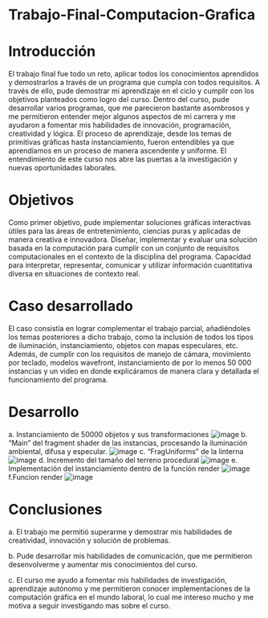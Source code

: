 # Trabajo-Final-Computacion-Grafica
# Introducción
El trabajo final fue todo un reto, aplicar todos los conocimientos aprendidos y demostrarlos a través de un programa que cumpla con todos requisitos. A través de ello, pude demostrar mi aprendizaje en el ciclo y cumplir con los objetivos planteados como logro del curso. Dentro del curso, pude desarrollar varios programas, que me parecieron bastante asombrosos y me permitieron entender mejor algunos aspectos de mi carrera y me ayudaron a fomentar mis habilidades de innovación, programación, creatividad y lógica. El proceso de aprendizaje, desde los temas de primitivas gráficas hasta instanciamiento, fueron entendibles ya que aprendíamos en un proceso de manera ascendente y uniforme. El entendimiento de este curso nos abre las puertas a la investigación y nuevas oportunidades laborales.

# Objetivos
Como primer objetivo, pude implementar soluciones gráficas interactivas útiles para las áreas de entretenimiento, ciencias puras y aplicadas de manera creativa e innovadora.
Diseñar, implementar y evaluar una solución basada en la computación para cumplir con un conjunto de requisitos computacionales en el contexto de la disciplina del programa.
Capacidad para interpretar, representar, comunicar y utilizar información cuantitativa diversa en situaciones de contexto real.

# Caso desarrollado
El caso consistía en lograr complementar el trabajo parcial, añadiéndoles los temas posteriores a dicho trabajo, como la inclusión de todos los tipos de iluminación, instanciamiento, objetos con mapas especulares, etc. Además, de cumplir con los requisitos de manejo de cámara, movimiento por teclado, modelos wavefront, instanciamiento de por lo menos 50 000 instancias y un video en donde explicáramos de manera clara y detallada el funcionamiento del programa.

# Desarrollo  
a.	Instanciamiento de 50000 objetos y sus transformaciones
![image](https://user-images.githubusercontent.com/74325197/177008878-86e51f2f-c607-4c4c-a5f2-974be8d3d854.png) 
b.	“Main” del fragment shader de las instancias, procesando la iluminación ambiental, difusa y especular.
![image](https://user-images.githubusercontent.com/74325197/177008888-21a4548d-760f-46be-a9c3-ab49af2aadfa.png)
c.	“FragUniforms” de la linterna 
![image](https://user-images.githubusercontent.com/74325197/177008892-b76d7b87-f497-4860-89d6-69e9756dd4d1.png)
d.	Incremento del tamaño del terreno procedural
![image](https://user-images.githubusercontent.com/74325197/177008903-33645e88-9f53-4793-97dc-32073333661a.png)
e.	Implementación del instanciamiento dentro de la función render
![image](https://user-images.githubusercontent.com/74325197/177008912-8c6b962d-3f0c-4677-a173-b2e3850055c1.png)
f.Funcion render
![image](https://user-images.githubusercontent.com/74325197/177008923-756b3b2a-c2f7-43f0-be70-afaff4319160.png)

 
# Conclusiones
a.	El trabajo me permitió superarme y demostrar mis habilidades de creatividad, innovación y solución de problemas.

b.	Pude desarrollar mis habilidades de comunicación, que me permitieron desenvolverme y aumentar mis conocimientos del curso.

c.	El curso me ayudo a fomentar mis habilidades de investigación, aprendizaje autónomo y me permitieron conocer implementaciones de la computación gráfica en el mundo laboral, lo cual me intereso mucho y me motiva a seguir investigando mas sobre el curso. 

